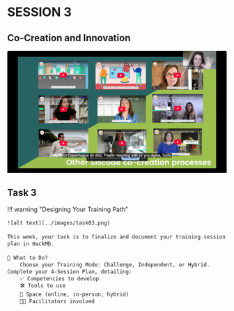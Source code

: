 # SESSION 3

## Co-Creation and Innovation

[![Session 3 - 11/03/2025](../../images/video03.png)](https://iaac.zoom.us/rec/share/Rw7Vex1nndTQ7Z0jzRweIIKUo4XNwzpqSieV51c8II0N6bwx0Czs-5c0pPRmJnEW.t1GtTNjkle-5-f2U?startTime=1741694677000)


## Task 3 

!!! warning "Designing Your Training Path"

    ![alt text](../images/task03.png)
    
    This week, your task is to finalize and document your training session plan in HackMD.

    🔹 What to Do?
        Choose your Training Mode: Challenge, Independent, or Hybrid.
    Complete your 4-Session Plan, detailing:
        ✅ Competencies to develop
        🛠️ Tools to use
        📍 Space (online, in-person, hybrid)
        👩‍🏫 Facilitators involved
    

